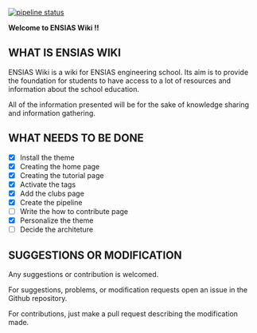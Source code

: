 [![pipeline status](https://gitlab.com/hamza-tam/ensias-doc/badges/master/pipeline.svg)](https://gitlab.com/hamza-tam/ensias-doc/-/commits/master)

**Welcome to ENSIAS Wiki !!**

## WHAT IS ENSIAS WIKI

ENSIAS Wiki is a wiki for ENSIAS engineering school. Its aim is to provide the foundation for students to have access to a lot of resources and information about the school education.

All of the information presented will be for the sake of knowledge sharing and information gathering.

## WHAT NEEDS TO BE DONE

 - [x] Install the theme
 - [x] Creating the home page
 - [x] Creating the tutorial page
 - [x] Activate the tags
 - [x] Add the clubs page
 - [x] Create the pipeline
 - [ ] Write the how to contribute page
 - [x] Personalize the theme
 - [ ] Decide the architeture

## SUGGESTIONS OR MODIFICATION

Any suggestions or contribution is welcomed. 

For suggestions, problems, or modification requests open an issue in the Github repository.

For contributions, just make a pull request describing the modification made.

